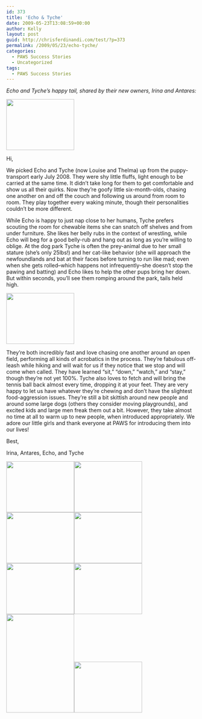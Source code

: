 ```yaml
---
id: 373
title: 'Echo & Tyche'
date: 2009-05-23T13:08:59+00:00
author: Kelly
layout: post
guid: http://chrisferdinandi.com/test/?p=373
permalink: /2009/05/23/echo-tyche/
categories:
  - PAWS Success Stories
  - Uncategorized
tags:
  - PAWS Success Stories
---
```

_Echo and Tyche&#8217;s happy tail, shared by their new owners, Irina and Antares:_

<img src="https://pawsnewengland.com/wp-content/uploads/2009/05/image058.jpg" alt="" title="image05" width="180" height="135" class="alignleft size-full wp-image-801" />

Hi,

We picked Echo and Tyche (now Louise and Thelma) up from the puppy-transport early July 2008. They were shy little fluffs, light enough to be carried at the same time. It didn&#8217;t take long for them to get comfortable and show us all their quirks. Now they&#8217;re goofy little six-month-olds, chasing one another on and off the couch and following us around from room to room. They play together every waking minute, though their personalities couldn&#8217;t be more different.

While Echo is happy to just nap close to her humans, Tyche prefers scouting the room for chewable items she can snatch off shelves and from under furniture. She likes her belly rubs in the context of wrestling, while Echo will beg for a good belly-rub and hang out as long as you&#8217;re willing to oblige. At the dog park Tyche is often the prey-animal due to her small stature (she&#8217;s only 25lbs!) and her cat-like behavior (she will approach the newfoundlands and bat at their faces before turning to run like mad; even when she gets rolled&#8211;which happens not infrequently&#8211;she doesn&#8217;t stop the pawing and batting) and Echo likes to help the other pups bring her down. But within seconds, you&#8217;ll see them romping around the park, tails held high.

<img src="https://pawsnewengland.com/wp-content/uploads/2009/05/image082.jpg" alt="" title="image08" width="180" height="135" class="alignleft size-full wp-image-802" />

They&#8217;re both incredibly fast and love chasing one another around an open field, performing all kinds of acrobatics in the process. They&#8217;re fabulous off-leash while hiking and will wait for us if they notice that we stop and will come when called. They have learned &#8220;sit,&#8221; &#8220;down,&#8221; &#8220;watch,&#8221; and &#8220;stay,&#8221; though they&#8217;re not yet 100%. Tyche also loves to fetch and will bring the tennis ball back almost every time, dropping it at your feet. They are very happy to let us have whatever they&#8217;re chewing and don&#8217;t have the slightest food-aggression issues. They&#8217;re still a bit skittish around new people and around some large dogs (others they consider moving playgrounds), and excited kids and large men freak them out a bit. However, they take almost no time at all to warm up to new people, when introduced appropriately. We adore our little girls and thank everyone at PAWS for introducing them into our lives!

Best,

Irina, Antares, Echo, and Tyche

<img src="https://pawsnewengland.com/wp-content/uploads/2009/05/image0128.jpg" alt="" title="image01" width="180" height="135" class="alignleft size-full wp-image-803" /><img src="https://pawsnewengland.com/wp-content/uploads/2009/05/image0224.jpg" alt="" title="image02" width="180" height="135" class="alignleft size-full wp-image-804" /><img src="https://pawsnewengland.com/wp-content/uploads/2009/05/image0413.jpg" alt="" title="image04" width="180" height="135" class="alignleft size-full wp-image-805" /><img src="https://pawsnewengland.com/wp-content/uploads/2009/05/image064.jpg" alt="" title="image06" width="180" height="135" class="alignleft size-full wp-image-806" /><img src="https://pawsnewengland.com/wp-content/uploads/2009/05/image072.jpg" alt="" title="image07" width="180" height="135" class="alignleft size-full wp-image-807" /><img src="https://pawsnewengland.com/wp-content/uploads/2009/05/image01110.jpg" alt="" title="image011" width="180" height="135" class="alignleft size-full wp-image-808" /><img src="https://pawsnewengland.com/wp-content/uploads/2009/05/image0141.jpg" alt="" title="image014" width="180" height="261" class="alignleft size-full wp-image-809" /><img src="https://pawsnewengland.com/wp-content/uploads/2009/05/image0129.jpg" alt="" title="image012" width="180" height="135" class="alignleft size-full wp-image-810" />

<div class="clear">
</div>